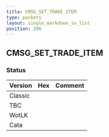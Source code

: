 ```yaml
---
title: CMSG_SET_TRADE_ITEM
type: packets
layout: single_markdown_in_list
position: 286
---
```


## CMSG_SET_TRADE_ITEM

### Status

Version | Hex | Comment
---------- | ---------- | ---------- 
Classic |  |  
TBC |  |  
WotLK |  |  
Cata |  |  
